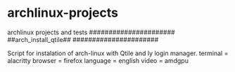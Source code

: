 # archlinux-projects
archlinux projects and tests
######################
##arch_install_qtile##
######################

Script for instalation of arch-linux with Qtile and ly login manager.
terminal = alacritty
browser = firefox
language = english
video = amdgpu

